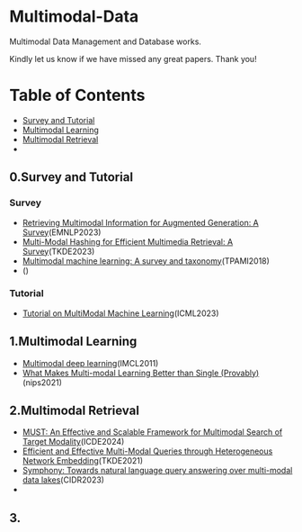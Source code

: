 # Multimodal-Data
Multimodal Data Management and Database works.

Kindly let us know if we have missed any great papers. Thank you!

Table of Contents
=================

* [Survey and Tutorial](#survey-and-tutorial)
* [Multimodal Learning](#multimodal-learning)
* [Multimodal Retrieval](#multimodal-retrieval)
* 



## 0.Survey and Tutorial

### Survey

* [Retrieving Multimodal Information for Augmented Generation: A Survey](https://arxiv.org/pdf/2303.10868.pdf)(EMNLP2023)
* [Multi-Modal Hashing for Efficient Multimedia Retrieval: A Survey](https://www.computer.org/csdl/journal/tk/2024/01/10144360/1NJh8b1uwKs)(TKDE2023)
* [Multimodal machine learning: A survey and taxonomy](https://arxiv.org/pdf/1705.09406.pdf)(TPAMI2018)
* []()()

### Tutorial
* [Tutorial on MultiModal Machine Learning](https://cmu-multicomp-lab.github.io/mmml-tutorial/icml2023/)(ICML2023)
## 1.Multimodal Learning
* [Multimodal deep learning]()(IMCL2011)
* [What Makes Multi-modal Learning Better than Single (Provably)](https://proceedings.neurips.cc/paper/2021/file/5aa3405a3f865c10f420a4a7b55cbff3-Paper.pdf)(nips2021)
  


## 2.Multimodal Retrieval 
* [MUST: An Effective and Scalable Framework for Multimodal Search of Target Modality](https://arxiv.org/pdf/2312.06397.pdf)(ICDE2024)
* [Efficient and Effective Multi-Modal Queries through Heterogeneous Network Embedding](https://ieeexplore.ieee.org/abstract/document/9328543)(TKDE2021)
* [Symphony: Towards natural language query answering over multi-modal data lakes](https://www.cidrdb.org/cidr2023/papers/p51-chen.pdf)(CIDR2023)
* 
## 3.
